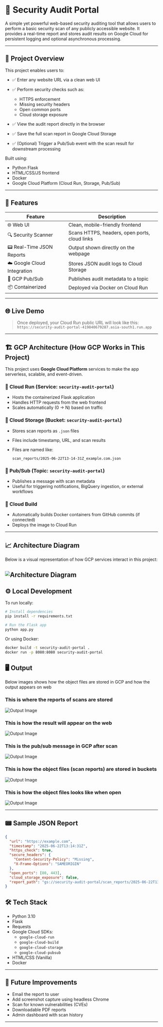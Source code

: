 # 🔐 Security Audit Portal

A simple yet powerful web-based security auditing tool that allows users to perform a basic security scan of any publicly accessible website. It provides a real-time report and stores audit results on Google Cloud for persistent logging and optional asynchronous processing.

---

## 📌 Project Overview

This project enables users to:

* ✅ Enter any website URL via a clean web UI
* ✅ Perform security checks such as:

  * HTTPS enforcement
  * Missing security headers
  * Open common ports
  * Cloud storage exposure
* ✅ View the audit report directly in the browser
* ✅ Save the full scan report in Google Cloud Storage
* ✅ (Optional) Trigger a Pub/Sub event with the scan result for downstream processing

Built using:

* Python Flask
* HTML/CSS/JS frontend
* Docker
* Google Cloud Platform (Cloud Run, Storage, Pub/Sub)

---

## 🚀 Features

| Feature                     | Description                                   |
| --------------------------- | --------------------------------------------- |
| 🌐 Web UI                   | Clean, mobile-friendly frontend               |
| 🔍 Security Scanner         | Scans HTTPS, headers, open ports, cloud links |
| 📟 Real-Time JSON Reports   | Output shown directly on the webpage          |
| ☁️ Google Cloud Integration | Stores JSON audit logs to Cloud Storage       |
| 📩 GCP Pub/Sub              | Publishes audit metadata to a topic           |
| 📦 Containerized            | Deployed via Docker on Cloud Run              |

---

## 🌐 Live Demo

> Once deployed, your Cloud Run public URL will look like this:
> `https://security-audit-portal-419840679287.asia-south1.run.app`

---

## 🏗️ GCP Architecture (How GCP Works in This Project)

This project uses **Google Cloud Platform** services to make the app serverless, scalable, and event-driven.

### 🔹 Cloud Run (Service: `security-audit-portal`)

* Hosts the containerized Flask application
* Handles HTTP requests from the web frontend
* Scales automatically (0 → N) based on traffic

### 🔹 Cloud Storage (Bucket: `security-audit-portal`)

* Stores scan reports as `.json` files
* Files include timestamp, URL, and scan results
* Files are named like:

  ```
  scan_reports/2025-06-22T13-14-31Z_example.com.json
  ```

### 🔹 Pub/Sub (Topic: `security-audit-portal`)

* Publishes a message with scan metadata
* Useful for triggering notifications, BigQuery ingestion, or external workflows

### 🔹 Cloud Build

* Automatically builds Docker containers from GitHub commits (if connected)
* Deploys the image to Cloud Run

---

## 📈 Architecture Diagram

Below is a visual representation of how GCP services interact in this project:


![Architecture Diagram](assets/Architecture.png)
---

## ⚙️ Local Development

To run locally:

```bash
# Install dependencies
pip install -r requirements.txt

# Run the Flask app
python app.py
```

Or using Docker:

```bash
docker build -t security-audit-portal .
docker run -p 8080:8080 security-audit-portal
```

## 🖥️ Output

Below images shows how the object files are stored in GCP and how the output appears on web 

### This is where the reports of scans are stored
![Output Image](assets/output1.png)

### This is how the result will appear on the web
![Output Image](assets/output2.png)

### This is the pub/sub message in GCP after scan
![Output Image](assets/output3.png)

### This is how the object files (scan reports) are stored in buckets
![Output Image](assets/output4.png)

### This is how the object files looks like when open
![Output Image](assets/output5.png)

---

## 📟 Sample JSON Report

```json
{
  "url": "https://example.com",
  "timestamp": "2025-06-22T13:14:31Z",
  "https_check": true,
  "secure_headers": {
    "Content-Security-Policy": "Missing",
    "X-Frame-Options": "SAMEORIGIN"
  },
  "open_ports": [80, 443],
  "cloud_storage_exposure": false,
  "report_path": "gs://security-audit-portal/scan_reports/2025-06-22T13-14-31Z_example.com.json"
}
```

## 🛠️ Tech Stack

* Python 3.10
* Flask
* Requests
* Google Cloud SDKs:
  * `google-cloud-run`
  * `google-cloud-build`
  * `google-cloud-storage`
  * `google-cloud-pubsub`
* HTML/CSS (Vanilla)
* Docker

---

## 🧪 Future Improvements

* Email the report to user
* Add screenshot capture using headless Chrome
* Scan for known vulnerabilities (CVEs)
* Downloadable PDF reports
* Admin dashboard with scan history

---
